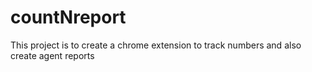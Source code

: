 # countNreport
This project is to create a chrome extension to track numbers and also create agent reports
